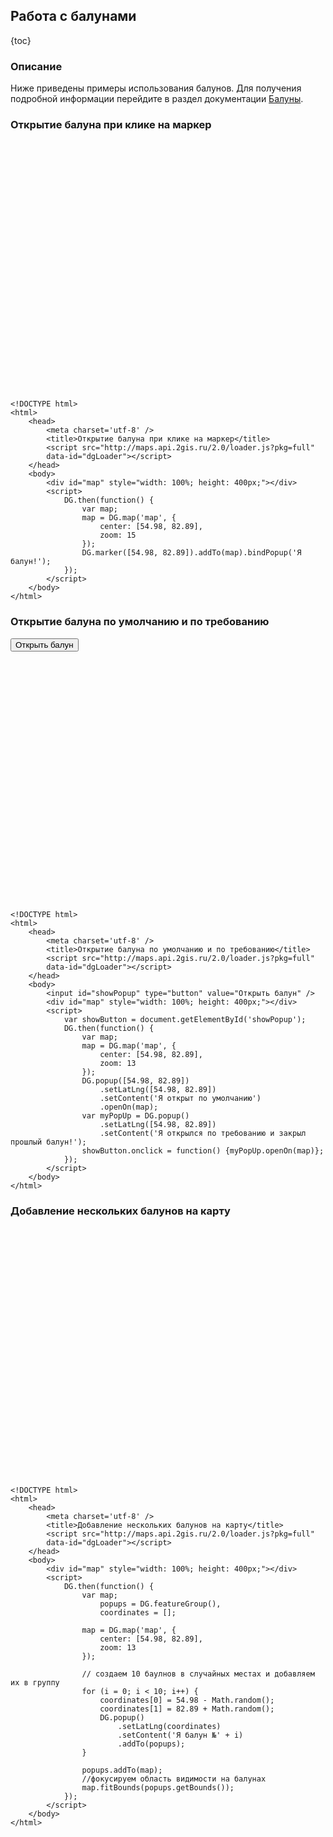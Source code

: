 ## Работа с балунами

{toc}

### Описание

Ниже приведены примеры использования балунов. Для получения подробной информации перейдите в раздел документации [Балуны](/doc/maps/manual/popups).

### Открытие балуна при клике на маркер

<script src="http://maps.api.2gis.ru/2.0/loader.js?pkg=full" data-id="dgLoader"></script>
<div id="map" style="width: 100%; height: 400px;"></div>
<script>
    DG.then(function () {
    	var map;
        map = DG.map('map', {
            center: [54.98, 82.89],
            zoom: 15
        });
        DG.marker([54.98, 82.89]).addTo(map).bindPopup('Я балун!');
    });
</script>

	<!DOCTYPE html>
	<html>
		<head>
		    <meta charset='utf-8' />
		    <title>Открытие балуна при клике на маркер</title>
		    <script src="http://maps.api.2gis.ru/2.0/loader.js?pkg=full"
		    data-id="dgLoader"></script>
		</head>
		<body>
		    <div id="map" style="width: 100%; height: 400px;"></div>
			<script>
			    DG.then(function() {
			    	var map;
			        map = DG.map('map', {
			            center: [54.98, 82.89],
			            zoom: 15
			        });
			        DG.marker([54.98, 82.89]).addTo(map).bindPopup('Я балун!');
			    });
			</script>
		</body>
	</html>

### Открытие балуна по умолчанию и по требованию

<input id="showPopup" type="button" value="Открыть балун" />
<div id="map1" style="width: 100%; height: 400px;"></div>
<script>
    var showButton = document.getElementById('showPopup');
	DG.then(function() {
		var map;
     	map = DG.map('map1', {
            center: [54.98, 82.89],
            zoom: 13
    	});
    	DG.popup([54.98, 82.89])
    		.setLatLng([54.98, 82.89])
    		.setContent('Я открыт по умолчанию')
    		.openOn(map);
		var myPopUp = DG.popup()
			.setLatLng([54.98, 82.89])
			.setContent('Я открылся по требованию и закрыл прошлый балун!');
		showButton.onclick = function() {myPopUp.openOn(map)};
	});
</script>

	<!DOCTYPE html>
	<html>
		<head>
		    <meta charset='utf-8' />
		    <title>Открытие балуна по умолчанию и по требованию</title>
		    <script src="http://maps.api.2gis.ru/2.0/loader.js?pkg=full"
		    data-id="dgLoader"></script>
		</head>
		<body>
			<input id="showPopup" type="button" value="Открыть балун" />
			<div id="map" style="width: 100%; height: 400px;"></div>
			<script>
			    var showButton = document.getElementById('showPopup');
				DG.then(function() {
					var map;
			     	map = DG.map('map', {
			            center: [54.98, 82.89],
			            zoom: 13
			    	});
			    	DG.popup([54.98, 82.89])
			    		.setLatLng([54.98, 82.89])
			    		.setContent('Я открыт по умолчанию')
			    		.openOn(map);
					var myPopUp = DG.popup()
						.setLatLng([54.98, 82.89])
						.setContent('Я открылся по требованию и закрыл прошлый балун!');
					showButton.onclick = function() {myPopUp.openOn(map)};
				});
			</script>
		</body>
	</html>

### Добавление нескольких балунов на карту

<div id="map2" style="width: 100%; height: 400px;"></div>
<script>
	DG.then(function() {
		var map;
			popups = DG.featureGroup(),
	        coordinates = [];

     	map = DG.map('map2', {
            center: [54.98, 82.89],
            zoom: 13
    	});

    	for (i = 0; i < 10; i++) {
            coordinates[0] = 54.98 - Math.random();
            coordinates[1] = 82.89 + Math.random();
            DG.popup()
            	.setLatLng(coordinates)
            	.setContent('Я балун №' + i)
            	.addTo(popups);
        }

        popups.addTo(map);
        map.fitBounds(popups.getBounds());
	});
</script>

	<!DOCTYPE html>
	<html>
		<head>
		    <meta charset='utf-8' />
		    <title>Добавление нескольких балунов на карту</title>
		    <script src="http://maps.api.2gis.ru/2.0/loader.js?pkg=full"
		    data-id="dgLoader"></script>
		</head>
		<body>
			<div id="map" style="width: 100%; height: 400px;"></div>
			<script>
				DG.then(function() {
					var map;
						popups = DG.featureGroup(),
				        coordinates = [];

			     	map = DG.map('map', {
			            center: [54.98, 82.89],
			            zoom: 13
			    	});

			     	// создаем 10 баулнов в случайных местах и добавляем их в группу
			    	for (i = 0; i < 10; i++) {
			            coordinates[0] = 54.98 - Math.random();
			            coordinates[1] = 82.89 + Math.random();
			            DG.popup()
			            	.setLatLng(coordinates)
			            	.setContent('Я балун №' + i)
			            	.addTo(popups);
			        }

			        popups.addTo(map);
			        //фокусируем область видимости на балунах
			        map.fitBounds(popups.getBounds());
				});
			</script>
		</body>
	</html>
